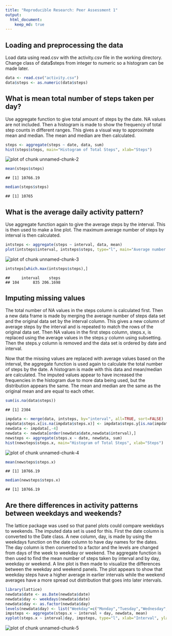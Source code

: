 ```yaml
---
title: "Reproducible Research: Peer Assessment 1"
output: 
  html_document:
    keep_md: true
---
```



## Loading and preprocessing the data

Load data using read.csv with the activity.csv file in the working directory. Change class of data$steps from integer to numeric so a histogram can be made later.


```r
data <- read.csv("activity.csv")
data$steps <- as.numeric(data$steps)
```


## What is mean total number of steps taken per day?

Use aggregate function to give total amount of steps by the date. NA values are not included. Then a histogram is made to show the frequency of total step counts in different ranges. This gives a visual way to approximate mean and median. The mean and median are then calculated.


```r
steps <- aggregate(steps ~ date, data, sum)
hist(steps$steps, main="Histogram of Total Steps", xlab="Steps")
```

![plot of chunk unnamed-chunk-2](figure/unnamed-chunk-2-1.png) 

```r
mean(steps$steps)
```

```
## [1] 10766.19
```

```r
median(steps$steps)
```

```
## [1] 10765
```

## What is the average daily activity pattern?

Use aggregate function again to give the average steps by the interval. This is then used to make a line plot. The maximum average number of steps by interval is then calculated.


```r
intsteps <- aggregate(steps ~ interval, data, mean)
plot(intsteps$interval, intsteps$steps, type="l", main="Average number of steps by interval", xlab="Interval", ylab="Average number of steps")
```

![plot of chunk unnamed-chunk-3](figure/unnamed-chunk-3-1.png) 

```r
intsteps[which.max(intsteps$steps),]
```

```
##     interval    steps
## 104      835 206.1698
```


## Imputing missing values

The total number of NA values in the steps column is calculated first. Then a new data frame is made by merging the average number of steps data set and the original data set by the interval column. This gives a new column of average steps by the interval and is repeated to match the rows of the original data set. Then NA values in the first steps column, steps.x, is replaced using the average values in the steps.y column using subsetting. Then the steps.y column is removed and the data set is ordered by date and interval.

Now that the missing values are replaced with average values based on the interval, the aggregate function is used again to calculate the total number of steps by the date. A histogram is made with this data and mean/median are calculated. The imputed values appear to have increased the frequencies in the histogram due to more data being used, but the distribution appears the same. The mean and median are the same as the original mean and are equal to each other.


```r
sum(is.na(data$steps))
```

```
## [1] 2304
```

```r
impdata <- merge(data, intsteps, by="interval", all=TRUE, sort=FALSE)
impdata$steps.x[is.na(impdata$steps.x)] <- impdata$steps.y[is.na(impdata$steps.x)]
newdata <- impdata[,-4]
newdata <- newdata[order(newdata$date,newdata$interval),]
newsteps <- aggregate(steps.x ~ date, newdata, sum)
hist(newsteps$steps.x, main="Histogram of Total Steps", xlab="Steps")
```

![plot of chunk unnamed-chunk-4](figure/unnamed-chunk-4-1.png) 

```r
mean(newsteps$steps.x)
```

```
## [1] 10766.19
```

```r
median(newsteps$steps.x)
```

```
## [1] 10766.19
```

## Are there differences in activity patterns between weekdays and weekends?

The lattice package was used so that panel plots could compare weekdays to weekends. The imputed data set is used for this. First the date column is converted to the Date class. A new column, day, is made by using the weekdays function on the date column to have day names for the dates. The day column is then converted to a factor and the levels are changed from days of the week to weekday or weekend. The aggregate function is then used to find the mean number of steps taken by interval and by day, weekday or weekend. A line plot is then made to visualize the differences between the weekday and weekend panels. The plot appears to show that weekday steps have a higher average in earlier intervals while the weekend averages have a more spread out distribution that goes into later intervals.


```r
library(lattice)
newdata$date <- as.Date(newdata$date)
newdata$day <- weekdays(newdata$date)
newdata$day <- as.factor(newdata$day)
levels(newdata$day) <- list("Weekday"=c("Monday","Tuesday","Wednesday","Thursday","Friday"), "Weekend"=c("Saturday","Sunday"))
impsteps <- aggregate(steps.x ~ interval + day, newdata, mean)
xyplot(steps.x ~ interval|day, impsteps, type="l", xlab="Interval", ylab="Average number of steps", layout=c(1,2))
```

![plot of chunk unnamed-chunk-5](figure/unnamed-chunk-5-1.png) 
